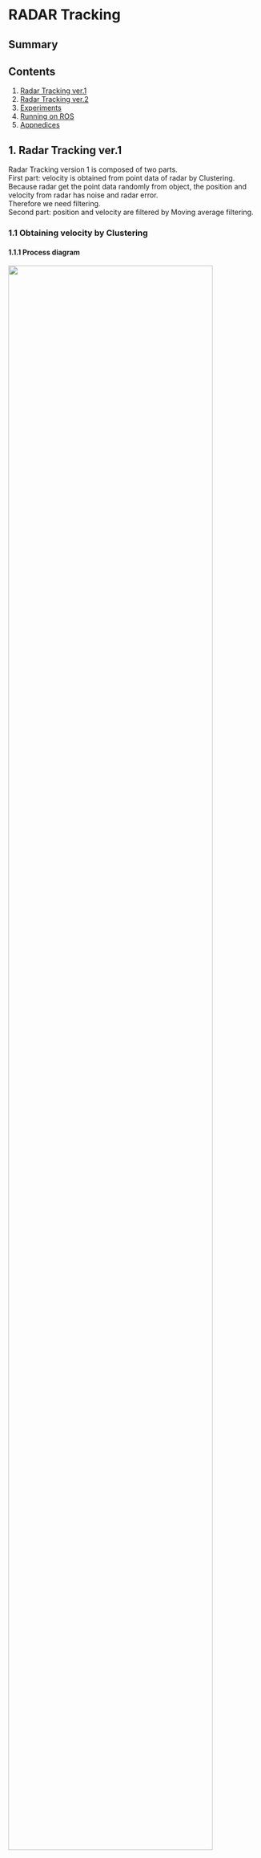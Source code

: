 # RADAR Tracking
## Summary
## Contents

1. [Radar Tracking ver.1](#1-radar-tracking-ver1)
2. [Radar Tracking ver.2](#2-radar-tracking-ver2)
3. [Experiments](#3-experiments)
4. [Running on ROS](#4-running-on-ros)
5. [Appnedices](#5-appendices)




## 1. Radar Tracking ver.1
Radar Tracking version 1 is composed of two parts.     
First part: velocity is obtained from point data of radar by Clustering.    
Because radar get the point data randomly from object, the position and velocity from radar has noise and radar error.   
Therefore we need filtering.   
Second part: position and velocity are filtered by Moving average filtering. 


### 1.1 Obtaining velocity by Clustering
#### 1.1.1 Process diagram
<img src="https://user-images.githubusercontent.com/97038348/167978919-af3d5de5-3e3c-4743-bf78-3edc998449e4.PNG" width="90%" height="90%"/>

 *1. Obtain the point data (x, y, time) from radar*       
 *2. Clustering the points and Detect the objects*    
 *3. Find the center points of objects*   
 *4. Compare the center points to past center points*   
 *5. Clustering the current and past center points and Detect the same object*   
 *6. Obtain the velocity*   


#### 1.1.2 Flowchart
 
 <p align="center"><img src="https://user-images.githubusercontent.com/97038348/166400471-83d88f2a-ff8e-434e-b5ca-2c000356aa05.PNG" width="60%" height="60%"/>
 <p align="center"><img src="https://user-images.githubusercontent.com/97038348/166400476-17d1bc53-cd59-4e24-9c0e-f6224e7b76f4.PNG" width="60%" height="60%"/>


 There are two Clustering. The function of **'Clustering'** is detecting objects and finding the center of each object. The function of **'ClusteringVel'** is   identifying the same objects in current objects and past objects and calculating the velocity.

 
   
   

 
 ### 1.2 Filtering position and velocity
  #### 1.2.1 Window set diagram
 
<img src="https://user-images.githubusercontent.com/97038348/167054433-f13742da-ad87-43cc-bdce-950b1c4ed50c.PNG" width="90%" height="90%"/>

The main concept for filtering is **"window"**. The position and velocity obtained in the previous process become an one element of window.    
The number of elements in window is **"size of window"**.   
**"Skip count"** means number of times that have not been updated consecutively. This number is used for deleting the window.  
 The **"window set"** consists of windows, and the number of windows is equal to the number of objects currently observed.
#### 1.2.2 Formula of moving average filter
<img src="https://user-images.githubusercontent.com/97038348/167053294-ee42ca01-9129-4031-84b3-cccb81380603.PNG" width="80%" height="80%"/>
 
 There are three formula to calculate the average of window. Wieghted moving average and Current-Weighted moving average consider more weight to the recently observed values.   
  
  *# You can select one by adjusting the PARAMETER in RadarTrackingVer1.py*

#### 1.2.3 Flowchart
<p align="center"><img src="https://user-images.githubusercontent.com/97038348/166400479-eb2387c2-22e9-487c-b6cc-180fd53db2a8.PNG" width="60%" height="60%"/>
<p align="center"><img src="https://user-images.githubusercontent.com/97038348/166400483-b2fc2601-7bb3-4e16-aa74-e8a782a9ac6f.PNG" width="60%" height="60%"/>
 
When the new data(position and velocity) is obtained, the new data is compared to the first element of windows in window set by **'ClusteringFilter'**. If the matched window is founded, the new data becomes an first element of that window. Else, new window is created and the new data becomes an first element of the new window. Because Noise always makes new window, window that have not been updated for a long time will be deleted by counting the number of times that have not been updated. The window of object being out of detecting range is also deleted.
 
 
 ### 1.3 PARAMETERS
 
 #### 1.3.1 Clustering parameters

 * **Clustering**  
   eps = size of object  
   min_samples = 2  &nbsp;&nbsp;&nbsp;&nbsp;*# The minimum number of points for clustering. if you increase this number, accuracy would increase.*
 * **ClusteringVel**  
   eps = The range of object moving for time difference + Radar Error    
   min_samples = 1  &nbsp;&nbsp;&nbsp;*# ClusteringVel judges whether it's the same object or not. So, 1 is enough.* 
 * **ClusteringFilter**
   eps = The range of object moving for time difference + Radar Error    
   min_samples = 1  &nbsp;&nbsp;&nbsp;*# ClusteringFilter judges whether it's the same object or not. So, 1 is enough.*    
  
 
 #### 1.3.2 parameter setting
 
 you have to set the parameters depending on what you want to detect.   
  &nbsp;&nbsp;&nbsp;&nbsp; *# You can set these values by adjusting the PARAMETER in RadarTrackingVer1.py* 
 
 <img src="https://user-images.githubusercontent.com/97038348/168008762-bc02b001-799d-446c-9f54-48c350a3fc4e.png" width="30%" height="30%"/>

 * **objectSize** = eps for Clustering
 * **objectMovingRange** = eps for ClusteringVel
 * **filteringRange** = eps for ClusteringFilter
 * **sizeOfWindow** = number of elements in window
 * **maxNumOfSkip** = the number of maximum skip count of window. If skip count over this number, that window will be deleted.
 * **filterMode** =
   * 0: Simple moving average
   * 1: Weighted moving average
   * 2: Current-Weighted moving average
 * **weight** = weight for Current-Weighted moving average
 
 
 
## 2. Radar Tracking ver.2
 
 Radar Tracking version 2 is composed of two parts.     
 First part: the point data from radar is filtered by Moving average filtering..    
 Because radar get the point data randomly from object, the position from radar has noise and radar error.   
 Therefore we need filtering.   
 Second part: velocity is obtained from filtered position.   
 The main difference of Radar Tracking version 1 and version 2 is the order of obtaining velocity and filtering.
 
  ### 2.1 Filtering position
 #### 2.1.1 Process diagram
<img src="https://user-images.githubusercontent.com/97038348/167998744-a5520981-acdb-44ee-83dc-a4cb9c66a010.PNG" width="60%" height="60%"/>

 *1. Obtain the point data (x, y, time) from radar*       
 *2. Clustering the points and Detect the objects*    
 *3. Find the center points of objects*   
 
 #### 2.1.2 Window set diagram
 
 <img src="https://user-images.githubusercontent.com/97038348/167997924-78b74675-0a16-4a8c-94a0-98842ae0bf71.PNG" width="90%" height="90%"/>
 
 The main concept for filtering is **"window"**. The position obtained in the previous process become an one element of window.    
The number of elements in window is **"size of window"**.   
**"Skip count"** means number of times that have not been updated consecutively. This number is used for deleting the window.  
 The **"window set"** consists of windows, and the number of windows is equal to the number of objects currently observed.
 
 #### 2.1.3 Formula of moving average filter
 
<img src="https://user-images.githubusercontent.com/97038348/167053294-ee42ca01-9129-4031-84b3-cccb81380603.PNG" width="80%" height="80%"/>
 
 There are three formula to calculate the average of window. Wieghted moving average and Current-Weighted moving average consider more weight to the recently observed values.   
  
  *# You can select one by adjusting the PARAMETER in RadarTrackingVer2.py*

 
 ### 2.2 Obtaining velocity
 #### 2.2.1 Velocity Window set diagram
 
 <img src="https://user-images.githubusercontent.com/97038348/167997927-8556de63-b46e-4e26-b2e7-429ee3218f75.PNG" width="90%" height="90%"/>
 
 #### 2.2.2 Flowchart
 
 ### 2.3 PARAMETERS
  #### 2.3.1 Clustering parameters

 * **Clustering**  
   eps = size of object  
   min_samples = 2  &nbsp;&nbsp;&nbsp;&nbsp;*# The minimum number of points for clustering. if you increase this number, accuracy would increase.*
 * **ClusteringVel**  
   eps = The range of object moving for time difference + Radar Error    
   min_samples = 1  &nbsp;&nbsp;&nbsp;*# ClusteringVel judges whether it's the same object or not. So, 1 is enough.* 
 * **ClusteringFilter**
   eps = The range of object moving for time difference + Radar Error    
   min_samples = 1  &nbsp;&nbsp;&nbsp;*# ClusteringFilter judges whether it's the same object or not. So, 1 is enough.*    
  
 
 #### 2.3.2 parameter setting
 
 you have to set the parameters depending on what you want to detect.   
  &nbsp;&nbsp;&nbsp;&nbsp; *# You can set these values by adjusting the PARAMETER in RadarTrackingVer2.py* 
 
 <img src="https://user-images.githubusercontent.com/97038348/167069487-bbfe54b3-4f10-401d-9804-f9c4521d514e.png" width="30%" height="30%"/>

 * **objectSize** = eps for Clustering
 * **objectMovingRange** = eps for ClusteringVel
 * **filteringRange** = eps for ClusteringFilter
 * **sizeOfWindow** = number of elements in window
 * **maxNumOfSkip** = the number of maximum skip count of window. If skip count over this number, that window will be deleted.
 * **filterMode** =
   * 0: Simple moving average
   * 1: Weighted moving average
   * 2: Current-Weighted moving average
 * **weight** = weight for Current-Weighted moving average
 
 
 ## 3. Experiments
 
 Radar Tracking was tested on people moving in the Y-axis direction.

 
 <p align="center"><img src="https://user-images.githubusercontent.com/97038348/168016836-3ccce287-880f-4b96-bf47-f4c3e0060de5.png" width="60%" height="100%"/>
 
 ### 3.1 Radar Tracking ver.1
  * X position
  <p align="center"><img src="https://user-images.githubusercontent.com/97038348/168017771-780e61f2-219d-4452-b23f-fff93272590d.png" width="120%" height="120%"/>
   
   * Y position
  <p align="center"><img src="https://user-images.githubusercontent.com/97038348/168017778-81411d06-d8dd-43d8-bad8-70405f5c23f4.png" width="100%" height="60%"/>
   
   * X velocity
  <p align="center"><img src="https://user-images.githubusercontent.com/97038348/168017792-35be4d2c-5097-4f57-9cb6-3485413bcca3.png" width="100%" height="60%"/>
   
   * Y veloctiy
  <p align="center"><img src="https://user-images.githubusercontent.com/97038348/168017806-0f6e1778-7021-430a-a6ab-7e06587b7fd0.png" width="100%" height="60%"/>
  
 ### 3.2 Radar Tracking ver.2
   
 ### 3.3 Experiment Data
   
 
## 4. Running on ROS
 ## 3.1 Set up

install numpy and sklearn!

    $ sudo apt install python3-pip
    $ sudo pip3 install numpy
    $ sudo pip3 install scikit-learn
 
 ## 3.2 Run the Radar Tracking
 

 
launch and get the data from radar

    $ roslaunch ti_mmwave_rospkg 6843_multi_3d_0.launch
    
rosrun the Clustering.py

    $ rosrun ti_mmwave_rospkg Clustering.py
    
RadarTracking.py subscribe following topic

    Subscribed Topic : /ti_mmwave/radar_scan
    
    msg Type : ti_mmwave_rospkg/RadarScan
    
        point_id - The number of scaned points
        x - x-coordinate of the point
        y - y-coordinate of the point
        z - z-coordinate of the point
        header.stamp.secs - second
        header.stamp.nsecs - nano second
        
        
RadarTracking.py publish following topic   
 **/object_tracking** is from Filtering Algorithm   
 **/object_velocity** is from Clustering Algorithm   
    
    Published Topic : /object_tracking, /object_velocity
    
    msg Type : object_msgs/Objects
 
        Objects - [Object 1, Object 2, ... ]
 
    msg Type : Object_msgs/Object
 
        name - object name in Window Set
        position - [X, Y, Z]  
                    X: x-coordinate of the object
                    Y: y-coordinate of the object
                    Z: z-coordinate of the object (= 0)
        velocity - [Vx, Vy, Vz]  
                    Vx: x-velocity of the object
                    Vy: y-velocity of the object
                    Vz: z-velocity of the object (= 0)
 
 
        


    
### Reference
https://github.com/nabihandres/RADAR_Coop_2022/edit/main/README.md
https://dev.ti.com/tirex/explore/node?node=AKeUoo3vxtyjSnRGQDBVLg__VLyFKFf__LATEST
    
 
 
 

 ## 5. Appendices
 ### 5.1 Scikit-learn.DBSCAN (Density-Based Spatial Clustering of Applications with Noise)

<p align="center"><img src="https://user-images.githubusercontent.com/97038348/164612786-42ffa687-5be8-4672-89ee-0071e1899df9.png" width="50%" height="50%"/>

### Parameters
* **eps**: The maximum distance between two samples for one to be considered as in the neighborhood of the other, default=0.5
* **min_samples**: The number of samples in a neighborhood for a point to be considered as a core point, default=5
* **metric**: The metric to use when calculating distance between insatances in a feature array, default='euclidean'


<img src="https://user-images.githubusercontent.com/97038348/164665803-93d061e6-0b21-4176-8621-e106bf3c597f.png" width="30%" height="30%"/>

### Attributes
 * **core_sample_indices_**: Indices of core samples
 * **components_**: Copy of each core sample found by training
 * **labels_**: Cluster labels for each point in the dataset given to fit(). Noisy samples are give the label -1
 

### Examples
    
    from sklearn.cluster import DBSCAN
    import numpy as np
    
    model = DBSCAN(eps=0.5, min_samples=1)
    # vector array
    data = np.array([[1,1],[2,0],[3,0],[1,0]])       
    Clustering = model.fit_predict(data)
    print(Clustering)
    
### Reference
 
https://scikit-learn.org/stable/modules/clustering.html#dbscan   (2.3.7. DBSCAN)   
https://scikit-learn.org/stable/modules/generated/sklearn.cluster.DBSCAN.html
 
 
 ### 5.2 Moving Average Filter
<p align="center"><img src="https://user-images.githubusercontent.com/97038348/167051870-63823a77-ae42-410d-a3ea-eee8e1ce440b.png" width="40%" height="40%"/>  
 
A moving average is a calculation to analyze data points by creating a seires of averages of window. When new element is obtained, the window is modified by **"shifting forward"** that is, excluding the first number of the window and including the next value in the window. A moving average is commonly used with time series data to smooth out short-term fluctuations and highlight longer-term trends. 
 
 #### Reference
https://en.wikipedia.org/wiki/Moving_average


